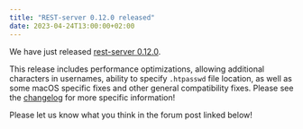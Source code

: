 ```yaml
---
title: "REST-server 0.12.0 released"
date: 2023-04-24T13:00:00+02:00
---
```


We have just released [rest-server 0.12.0](https://github.com/restic/rest-server/releases/tag/v0.12.0).

This release includes performance optimizations, allowing additional characters in usernames, ability to specify `.htpasswd` file location, as well as some macOS specific fixes and other general compatibility fixes. Please see the [changelog](https://github.com/restic/rest-server/releases/tag/v0.12.0) for more specific information!

Please let us know what you think in the forum post linked below!
